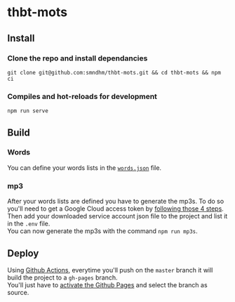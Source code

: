 # thbt-mots

## Install

### Clone the repo and install dependancies

`git clone git@github.com:smndhm/thbt-mots.git && cd thbt-mots && npm ci`

### Compiles and hot-reloads for development

`npm run serve`

## Build

### Words

You can define your words lists in the [`words.json`](./words.json) file.

### mp3

After your words lists are defined you have to generate the mp3s. To do so you'll need to get a Google Cloud access token by [following those 4 steps](https://github.com/googleapis/nodejs-text-to-speech#before-you-begin).  
Then add your downloaded service account json file to the project and list it in the `.env` file.  
You can now generate the mp3s with the command `npm run mp3s`.

## Deploy

Using [Github Actions](https://docs.github.com/en/actions), everytime you'll push on the `master` branch it will build the project to a `gh-pages` branch.  
You'll just have to [activate the Github Pages](./settings/pages) and select the branch as source.
